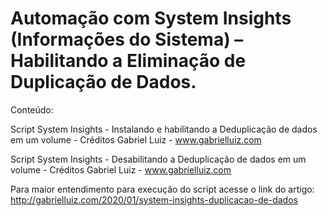 # Automação com System Insights (Informações do Sistema) – Habilitando a Eliminação de Duplicação de Dados.


Conteúdo:

Script System Insights - Instalando e habilitando a Deduplicação de dados em um volume - Créditos Gabriel Luiz - www.gabrielluiz.com

Script System Insights - Desabilitando a Deduplicação de dados em um volume - Créditos Gabriel Luiz - www.gabrielluiz.com

Para maior entendimento para execução do script acesse o link do artigo:  http://gabrielluiz.com/2020/01/system-insights-duplicacao-de-dados
